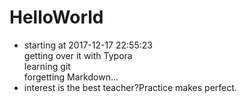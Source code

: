 # HelloWorld

- starting at 2017-12-17 22:55:23  
  getting over it with Typora  
  learning git  
  forgetting Markdown...  
- interest is the best teacher?Practice makes perfect.  